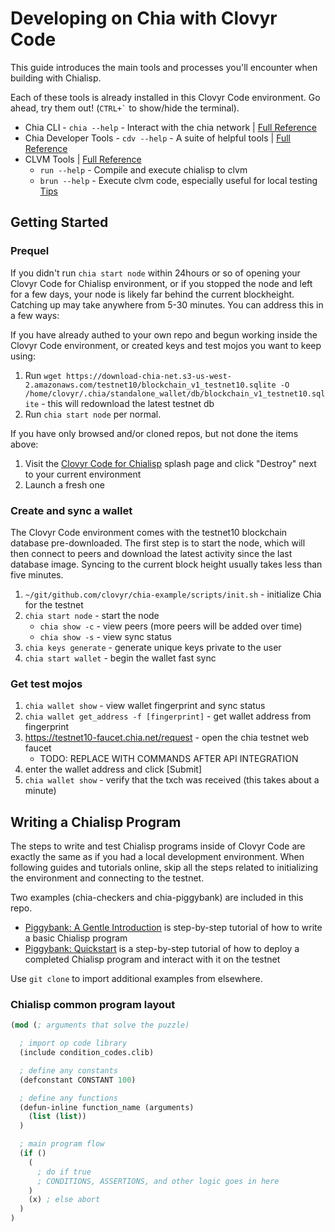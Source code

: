 # Developing on Chia with Clovyr Code

This guide introduces the main tools and processes you'll encounter when building with Chialisp. 

Each of these tools is already installed in this Clovyr Code environment. Go ahead, try them out! 
(`` CTRL+` `` to show/hide the terminal).

 - Chia CLI - `chia --help` - Interact with the chia network | [Full Reference](https://github.com/Chia-Network/chia-blockchain/wiki/CLI-Commands-Reference)
 - Chia Developer Tools - `cdv --help` - A suite of helpful tools | [Full Reference](https://github.com/Chia-Network/chia-blockchain/wiki/CLI-Commands-Reference)
 - CLVM Tools | [Full Reference](https://github.com/Chia-Network/clvm_tools)
    - `run --help` - Compile and execute chialisp to clvm 
    - `brun --help` - Execute clvm code, especially useful for local testing [Tips](https://chialisp.com/docs/high_level_lang)

## Getting Started

### Prequel
If you didn't run `chia start node` within 24hours or so of opening your Clovyr Code for Chialisp environment, or if you stopped the node and left for a few days, your node is likely far behind the current blockheight. Catching up may take anywhere from 5-30 minutes. You can address this in a few ways:

If you have already authed to your own repo and begun working inside the Clovyr Code environment, or created keys and test mojos you want to keep using:
   1. Run `wget https://download-chia-net.s3-us-west-2.amazonaws.com/testnet10/blockchain_v1_testnet10.sqlite -O /home/clovyr/.chia/standalone_wallet/db/blockchain_v1_testnet10.sqlite` - this will redownload the latest testnet db
   2. Run `chia start node` per normal. 

If you have only browsed and/or cloned repos, but not done the items above:
   1. Visit the [Clovyr Code for Chialisp]( https://clovyr.app/instant/code-chia) splash page and click "Destroy" next to your current environment
   2. Launch a fresh one


### Create and sync a wallet
The Clovyr Code environment comes with the testnet10 blockchain database pre-downloaded. The first step is to start the node, which will then connect to peers and download the latest activity since the last database image. Syncing to the current block height usually takes less than five minutes. 

1. `~/git/github.com/clovyr/chia-example/scripts/init.sh` - initialize Chia for the testnet
2. `chia start node` - start the node
   - `chia show -c` - view peers (more peers will be added over time)
   - `chia show -s` - view sync status 
3. `chia keys generate` - generate unique keys private to the user
4. `chia start wallet` - begin the wallet fast sync

### Get test mojos
1. `chia wallet show` - view wallet fingerprint and sync status
2. `chia wallet get_address -f [fingerprint]` - get wallet address from fingerprint
3. https://testnet10-faucet.chia.net/request - open the chia testnet web faucet
   - TODO: REPLACE WITH COMMANDS AFTER API INTEGRATION
4. enter the wallet address and click [Submit]
5. `chia wallet show` - verify that the txch was received (this takes about a minute)

## Writing a Chialisp Program
The steps to write and test Chialisp programs inside of Clovyr Code are exactly the same as if you had a local development environment. When following guides and tutorials online, skip all the steps related to initializing the environment and connecting to the testnet. 

Two examples (chia-checkers and chia-piggybank) are included in this repo. 
  - [Piggybank: A Gentle Introduction](https://github.com/clovyr/chia-example/blob/main/examples/chia-piggybank/02-Piggybank-Simple.md) is step-by-step tutorial of how to write a basic Chialisp program
  - [Piggybank: Quickstart](https://github.com/clovyr/chia-example/blob/main/examples/chia-piggybank/01-Piggybank-QuickStart.md) is a step-by-step tutorial of how to deploy a completed Chialisp program and interact with it on the testnet

Use `git clone` to import additional examples from elsewhere. 

### Chialisp common program layout

```clojure
(mod (; arguments that solve the puzzle)

  ; import op code library
  (include condition_codes.clib) 

  ; define any constants
  (defconstant CONSTANT 100) 

  ; define any functions
  (defun-inline function_name (arguments)
    (list (list))
  )

  ; main program flow
  (if ()
    (
      ; do if true
      ; CONDITIONS, ASSERTIONS, and other logic goes in here
    )
    (x) ; else abort
  )
)

```
